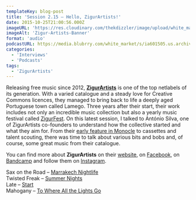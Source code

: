 ```yaml
---
templateKey: blog-post
title: 'Session 2.15 – Hello, ZigurArtists!'
date: 2015-10-25T21:00:56.000Z
imageURL: 'https://res.cloudinary.com/thekdizzler/image/upload/white_market/2015/10/ZigurArtistsBanner.png'
imageAlt: 'Zigur-Artists-Banner'
format: 'audio'
podcastURL: https://media.blubrry.com/white_market/s/ia601505.us.archive.org/13/items/WhiteMarketSession215Zigurartists/WhiteMarket-Session215-zigurartists.mp3
categories:
  - 'Interviews'
  - 'Podcasts'
tags:
  - 'ZigurArtists'
---
```


Releasing free music since 2012, **[ZigurArtists](http://zigurartists.com/)** is one of the top netlabels of its generation. With a varied catalogue and a steady love for Creative Commons licences, they managed to bring back to life a deeply aged Portuguese town called Lamego. Three years after their start, their work includes not only an incredible music collection but also a yearly music festival called [ZigurFest](http://zigurartists.com/). On this latest session, I talked to António Silva, one of ZigurArtists co-founders to understand how the collective started and what they aim for. From their [early feature in Monocle](https://www.facebook.com/MarcaBranca/photos/a.10151747096300173.862588.341762825172/10152146105115173/?type=3) to cassettes and talent scouting, there was time to talk about various bits and bobs and, of course, some great music from their catalogue.

You can find more about **ZigurArtists** on their [website](http://www.zigurartists.com/), on [Facebook](https://www.facebook.com/ZigurArtists), on [Bandcamp](https://zigurartists.bandcamp.com/) and follow them on [Instagram](https://instagram.com/zigurartists/).

Sax on the Road – [Marrakech Nightlife](https://zigurartists.bandcamp.com/album/kif-kif-van)  
Twisted Freak – [Summer Nights](https://zigurartists.bandcamp.com/album/summer-nights-ep)  
Late – [Start](https://zigurartists.bandcamp.com/album/antologia)  
Mahogany – [To Where All the Lights Go](https://zigurartists.bandcamp.com/album/a-house-in-iceland)
